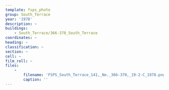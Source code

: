 ```yaml
---
template: fsps_photo
group: South_Terrace
year: '1978'
description: ~
buildings:
    - South_Terrace/366-370_South_Terrace
coordinates: ~
heading: ~
classification: ~
section: ~
cell: ~
film_roll: ~
files:
    -
        filename: 'FSPS_South_Terrace_141,_No._366-370,_19-2-C_1978.png'
        caption: ''
---
```

